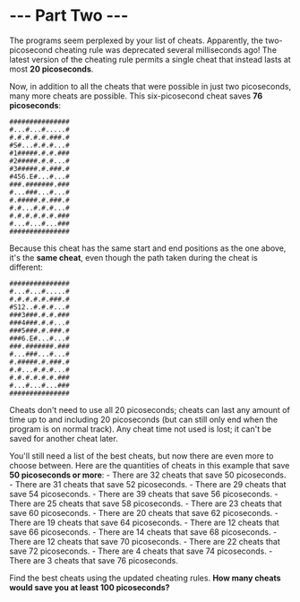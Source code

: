 # --- Part Two ---

The programs seem perplexed by your list of cheats. Apparently, the two-picosecond cheating rule was deprecated several milliseconds ago! The latest version of the cheating rule permits a single cheat that instead lasts at most **20 picoseconds**.

Now, in addition to all the cheats that were possible in just two picoseconds, many more cheats are possible. This six-picosecond cheat saves **76 picoseconds**:
```
###############
#...#...#.....#
#.#.#.#.#.###.#
#S#...#.#.#...#
#1#####.#.#.###
#2#####.#.#...#
#3#####.#.###.#
#456.E#...#...#
###.#######.###
#...###...#...#
#.#####.#.###.#
#.#...#.#.#...#
#.#.#.#.#.#.###
#...#...#...###
###############
```

Because this cheat has the same start and end positions as the one above, it's the **same cheat**, even though the path taken during the cheat is different:
```
###############
#...#...#.....#
#.#.#.#.#.###.#
#S12..#.#.#...#
###3###.#.#.###
###4###.#.#...#
###5###.#.###.#
###6.E#...#...#
###.#######.###
#...###...#...#
#.#####.#.###.#
#.#...#.#.#...#
#.#.#.#.#.#.###
#...#...#...###
###############
```

Cheats don't need to use all 20 picoseconds; cheats can last any amount of time up to and including 20 picoseconds (but can still only end when the program is on normal track). Any cheat time not used is lost; it can't be saved for another cheat later.

You'll still need a list of the best cheats, but now there are even more to choose between. Here are the quantities of cheats in this example that save **50 picoseconds or more**:
    - There are 32 cheats that save 50 picoseconds.
    - There are 31 cheats that save 52 picoseconds.
    - There are 29 cheats that save 54 picoseconds.
    - There are 39 cheats that save 56 picoseconds.
    - There are 25 cheats that save 58 picoseconds.
    - There are 23 cheats that save 60 picoseconds.
    - There are 20 cheats that save 62 picoseconds.
    - There are 19 cheats that save 64 picoseconds.
    - There are 12 cheats that save 66 picoseconds.
    - There are 14 cheats that save 68 picoseconds.
    - There are 12 cheats that save 70 picoseconds.
    - There are 22 cheats that save 72 picoseconds.
    - There are 4 cheats that save 74 picoseconds.
    - There are 3 cheats that save 76 picoseconds.

Find the best cheats using the updated cheating rules. **How many cheats would save you at least 100 picoseconds?**

